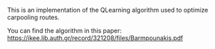 This is an implementation of the QLearning algorithm used to optimize carpooling routes.

You can find the algorithm in this paper:
https://ikee.lib.auth.gr/record/321208/files/Barmpounakis.pdf
